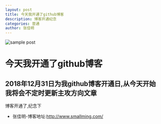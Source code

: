 ```yaml
---
layout: post
title: 今天我开通了github博客
description: 博客开通纪念 
categories: 普通
author: 张佳明
---
```


![sample post]({{site.baseurl}}/images/zjm.jpg)


# 今天我开通了github博客

## 2018年12月31日为我github博客开通日,从今天开始我将会不定时更新主攻方向文章

博客开通了,纪念下


* 张佳明-博客地址:http://www.smallming.com/